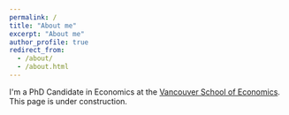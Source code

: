 ```yaml
---
permalink: /
title: "About me"
excerpt: "About me"
author_profile: true
redirect_from:
  - /about/
  - /about.html
---
```


I'm a PhD Candidate in Economics at the [Vancouver School of Economics](https://economics.ubc.ca/). This page is under construction.
